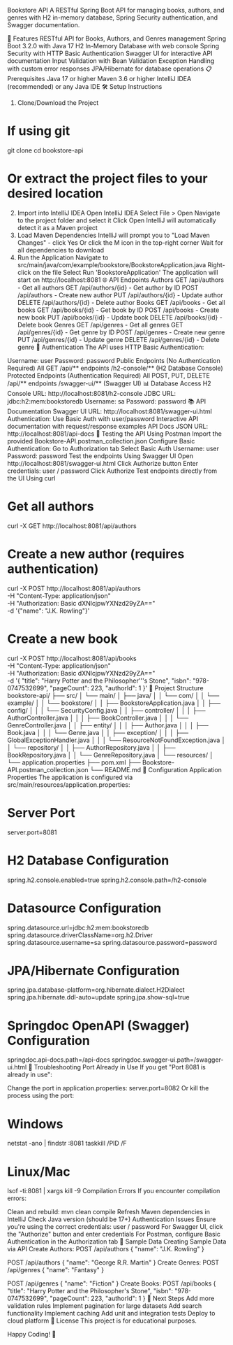 Bookstore API
A RESTful Spring Boot API for managing books, authors, and genres with H2 in-memory database, Spring Security authentication, and Swagger documentation.

🚀 Features
RESTful API for Books, Authors, and Genres management
Spring Boot 3.2.0 with Java 17
H2 In-Memory Database with web console
Spring Security with HTTP Basic Authentication
Swagger UI for interactive API documentation
Input Validation with Bean Validation
Exception Handling with custom error responses
JPA/Hibernate for database operations
📋 Prerequisites
Java 17 or higher
Maven 3.6 or higher
IntelliJ IDEA (recommended) or any Java IDE
🛠️ Setup Instructions
1. Clone/Download the Project
# If using git
git clone <repository-url>
cd bookstore-api

# Or extract the project files to your desired location
2. Import into IntelliJ IDEA
Open IntelliJ IDEA
Select File > Open
Navigate to the project folder and select it
Click Open
IntelliJ will automatically detect it as a Maven project
3. Load Maven Dependencies
IntelliJ will prompt you to "Load Maven Changes" - click Yes
Or click the M icon in the top-right corner
Wait for all dependencies to download
4. Run the Application
Navigate to src/main/java/com/example/bookstore/BookstoreApplication.java
Right-click on the file
Select Run 'BookstoreApplication'
The application will start on http://localhost:8081
🌐 API Endpoints
Authors
GET /api/authors - Get all authors
GET /api/authors/{id} - Get author by ID
POST /api/authors - Create new author
PUT /api/authors/{id} - Update author
DELETE /api/authors/{id} - Delete author
Books
GET /api/books - Get all books
GET /api/books/{id} - Get book by ID
POST /api/books - Create new book
PUT /api/books/{id} - Update book
DELETE /api/books/{id} - Delete book
Genres
GET /api/genres - Get all genres
GET /api/genres/{id} - Get genre by ID
POST /api/genres - Create new genre
PUT /api/genres/{id} - Update genre
DELETE /api/genres/{id} - Delete genre
🔐 Authentication
The API uses HTTP Basic Authentication:

Username: user
Password: password
Public Endpoints (No Authentication Required)
All GET /api/** endpoints
/h2-console/** (H2 Database Console)
Protected Endpoints (Authentication Required)
All POST, PUT, DELETE /api/** endpoints
/swagger-ui/** (Swagger UI)
📊 Database Access
H2 Console
URL: http://localhost:8081/h2-console
JDBC URL: jdbc:h2:mem:bookstoredb
Username: sa
Password: password
📚 API Documentation
Swagger UI
URL: http://localhost:8081/swagger-ui.html
Authentication: Use Basic Auth with user/password
Interactive API documentation with request/response examples
API Docs JSON
URL: http://localhost:8081/api-docs
🧪 Testing the API
Using Postman
Import the provided Bookstore-API.postman_collection.json
Configure Basic Authentication:
Go to Authorization tab
Select Basic Auth
Username: user
Password: password
Test the endpoints
Using Swagger UI
Open http://localhost:8081/swagger-ui.html
Click Authorize button
Enter credentials: user / password
Click Authorize
Test endpoints directly from the UI
Using curl
# Get all authors
curl -X GET http://localhost:8081/api/authors

# Create a new author (requires authentication)
curl -X POST http://localhost:8081/api/authors \
  -H "Content-Type: application/json" \
  -H "Authorization: Basic dXNlcjpwYXNzd29yZA==" \
  -d '{"name": "J.K. Rowling"}'

# Create a new book
curl -X POST http://localhost:8081/api/books \
  -H "Content-Type: application/json" \
  -H "Authorization: Basic dXNlcjpwYXNzd29yZA==" \
  -d '{
    "title": "Harry Potter and the Philosopher'\''s Stone",
    "isbn": "978-0747532699",
    "pageCount": 223,
    "authorId": 1
  }'
📁 Project Structure
bookstore-api/
├── src/
│   └── main/
│       ├── java/
│       │   └── com/
│       │       └── example/
│       │           └── bookstore/
│       │               ├── BookstoreApplication.java
│       │               ├── config/
│       │               │   └── SecurityConfig.java
│       │               ├── controller/
│       │               │   ├── AuthorController.java
│       │               │   ├── BookController.java
│       │               │   └── GenreController.java
│       │               ├── entity/
│       │               │   ├── Author.java
│       │               │   ├── Book.java
│       │               │   └── Genre.java
│       │               ├── exception/
│       │               │   ├── GlobalExceptionHandler.java
│       │               │   └── ResourceNotFoundException.java
│       │               └── repository/
│       │                   ├── AuthorRepository.java
│       │                   ├── BookRepository.java
│       │                   └── GenreRepository.java
│       └── resources/
│           └── application.properties
├── pom.xml
├── Bookstore-API.postman_collection.json
└── README.md
🔧 Configuration
Application Properties
The application is configured via src/main/resources/application.properties:

# Server Port
server.port=8081

# H2 Database Configuration
spring.h2.console.enabled=true
spring.h2.console.path=/h2-console

# Datasource Configuration
spring.datasource.url=jdbc:h2:mem:bookstoredb
spring.datasource.driverClassName=org.h2.Driver
spring.datasource.username=sa
spring.datasource.password=password

# JPA/Hibernate Configuration
spring.jpa.database-platform=org.hibernate.dialect.H2Dialect
spring.jpa.hibernate.ddl-auto=update
spring.jpa.show-sql=true

# Springdoc OpenAPI (Swagger) Configuration
springdoc.api-docs.path=/api-docs
springdoc.swagger-ui.path=/swagger-ui.html
🚨 Troubleshooting
Port Already in Use
If you get "Port 8081 is already in use":

Change the port in application.properties:
server.port=8082
Or kill the process using the port:
# Windows
netstat -ano | findstr :8081
taskkill /PID <PID> /F

# Linux/Mac
lsof -ti:8081 | xargs kill -9
Compilation Errors
If you encounter compilation errors:

Clean and rebuild:
mvn clean compile
Refresh Maven dependencies in IntelliJ
Check Java version (should be 17+)
Authentication Issues
Ensure you're using the correct credentials: user / password
For Swagger UI, click the "Authorize" button and enter credentials
For Postman, configure Basic Authentication in the Authorization tab
📝 Sample Data
Creating Sample Data via API
Create Authors:
POST /api/authors
{
  "name": "J.K. Rowling"
}

POST /api/authors
{
  "name": "George R.R. Martin"
}
Create Genres:
POST /api/genres
{
  "name": "Fantasy"
}

POST /api/genres
{
  "name": "Fiction"
}
Create Books:
POST /api/books
{
  "title": "Harry Potter and the Philosopher's Stone",
  "isbn": "978-0747532699",
  "pageCount": 223,
  "authorId": 1
}
🎯 Next Steps
Add more validation rules
Implement pagination for large datasets
Add search functionality
Implement caching
Add unit and integration tests
Deploy to cloud platform
📄 License
This project is for educational purposes.

Happy Coding! 🚀
